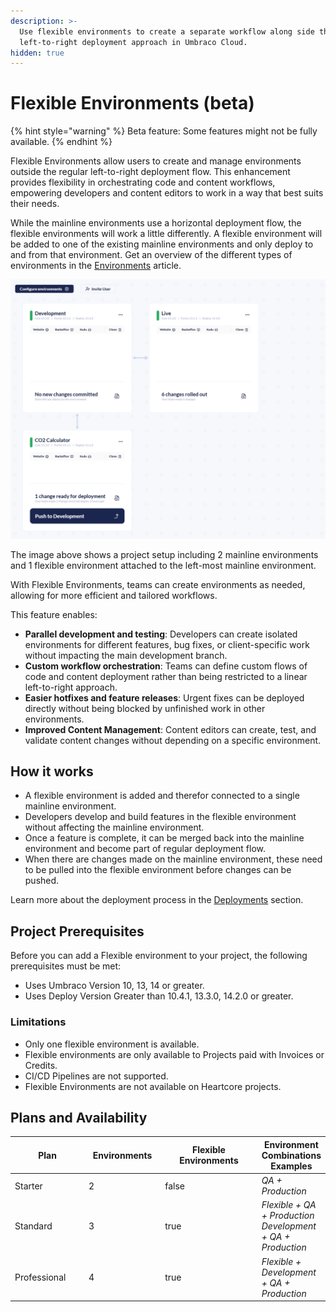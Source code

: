```yaml
---
description: >-
  Use flexible environments to create a separate workflow along side the
  left-to-right deployment approach in Umbraco Cloud.
hidden: true
---
```


# Flexible Environments (beta)

{% hint style="warning" %}
Beta feature: Some features might not be fully available.
{% endhint %}

Flexible Environments allow users to create and manage environments outside the regular left-to-right deployment flow. This enhancement provides flexibility in orchestrating code and content workflows, empowering developers and content editors to work in a way that best suits their needs.

While the mainline environments use a horizontal deployment flow, the flexible environments will work a little differently. A flexible environment will be added to one of the existing mainline environments and only deploy to and from that environment. Get an overview of the different types of environments in the [Environments](environments.md) article.

![A Cloud project set up with 2 mainline environments and 1 flexible environment](images/cloud-environments.png)

The image above shows a project setup including 2 mainline environments and 1 flexible environment attached to the left-most mainline environment.

With Flexible Environments, teams can create environments as needed, allowing for more efficient and tailored workflows.

This feature enables:

* **Parallel development and testing**: Developers can create isolated environments for different features, bug fixes, or client-specific work without impacting the main development branch.
* **Custom workflow orchestration**: Teams can define custom flows of code and content deployment rather than being restricted to a linear left-to-right approach.
* **Easier hotfixes and feature releases**: Urgent fixes can be deployed directly without being blocked by unfinished work in other environments.
* **Improved Content Management**: Content editors can create, test, and validate content changes without depending on a specific environment.

## How it works

* A flexible environment is added and therefor connected to a single mainline environment.
* Developers develop and build features in the flexible environment without affecting the mainline environment.
* Once a feature is complete, it can be merged back into the mainline environment and become part of regular deployment flow.
* When there are changes made on the mainline environment, these need to be pulled into the flexible environment before changes can be pushed.

Learn more about the deployment process in the [Deployments](../deployment/README.md) section.

## Project Prerequisites

Before you can add a Flexible environment to your project, the following prerequisites must be met:

* Uses Umbraco Version 10, 13, 14 or greater.
* Uses Deploy Version Greater than 10.4.1, 13.3.0, 14.2.0 or greater.

### Limitations

* Only one flexible environment is available.
* Flexible environments are only available to Projects paid with Invoices or Credits.
* CI/CD Pipelines are not supported.
* Flexible Environments are not available on Heartcore projects.

## Plans and Availability

<table><thead><tr><th width="117">Plan</th><th width="116" data-type="number">Environments</th><th width="167" data-type="checkbox">Flexible Environments</th><th>Environment Combinations Examples</th></tr></thead><tbody><tr><td>Starter</td><td>2</td><td>false</td><td><em>QA + Production</em></td></tr><tr><td>Standard</td><td>3</td><td>true</td><td><em>Flexible + QA + Production</em><br><em>Development + QA + Production</em></td></tr><tr><td>Professional</td><td>4</td><td>true</td><td><em>Flexible + Development + QA + Production</em></td></tr></tbody></table>
